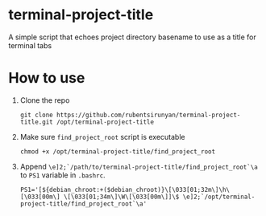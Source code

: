 # terminal-project-title
A simple script that echoes project directory basename to use as a title for terminal tabs

# How to use

1. Clone the repo
	```
    git clone https://github.com/rubentsirunyan/terminal-project-title.git /opt/terminal-project-title
	```
2. Make sure `find_project_root` script is executable
	```
    chmod +x /opt/terminal-project-title/find_project_root
	```	
3. Append ``\e]2;`/path/to/terminal-project-title/find_project_root`\a`` to `PS1` variable in `.bashrc`.
	```
    PS1='[${debian_chroot:+($debian_chroot)}\[\033[01;32m\]\h\[\033[00m\] \[\033[01;34m\]\W\[\033[00m\]]\$ \e]2;`/opt/terminal-project-title/find_project_root`\a'
	```
